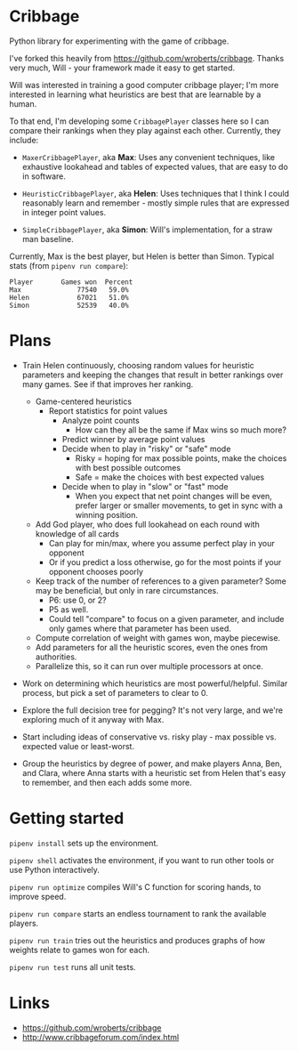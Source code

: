 Cribbage
========

Python library for experimenting with the game of cribbage.

I've forked this heavily from https://github.com/wroberts/cribbage.
Thanks very much, Will - your framework made it easy to get started.

Will was interested in training a good computer cribbage player; I'm more
interested in learning what heuristics are best that are learnable by a human.

To that end, I'm developing some `CribbagePlayer` classes here so I can compare their
rankings when they play against each other.  Currently, they include:

- `MaxerCribbagePlayer`, aka **Max**: Uses any convenient techniques, like exhaustive
  lookahead and tables of expected values, that are easy to do in software.

- `HeuristicCribbagePlayer`, aka **Helen**: Uses techniques that I think I could
  reasonably learn and remember - mostly simple rules that are expressed in integer point values.

- `SimpleCribbagePlayer`, aka **Simon**: Will's implementation, for a straw man baseline.

Currently, Max is the best player, but Helen is better than Simon.  Typical stats (from `pipenv run compare`):

```
Player       Games won  Percent
Max              77540   59.0%
Helen            67021   51.0%
Simon            52539   40.0%
```

Plans
=====

* Train Helen continuously, choosing random values for heuristic parameters
  and keeping the changes that result in better rankings over many games. See
  if that improves her ranking.
  * Game-centered heuristics
    * Report statistics for point values
      * Analyze point counts
        * How can they all be the same if Max wins so much more?
      * Predict winner by average point values
      * Decide when to play in "risky" or "safe" mode
        * Risky = hoping for max possible points, make the choices with best possible outcomes
        * Safe = make the choices with best expected values
      * Decide when to play in "slow" or "fast" mode
        * When you expect that net point changes will be even, prefer larger or smaller movements, to get in sync with a winning position.
  * Add God player, who does full lookahead on each round with knowledge of all cards
    * Can play for min/max, where you assume perfect play in your opponent
    * Or if you predict a loss otherwise, go for the most points if your opponent chooses poorly
  * Keep track of the number of references to a given parameter?  Some may be beneficial, but only in rare circumstances.
    * P6: use 0, or 2?
    * P5 as well.
    * Could tell "compare" to focus on a given parameter, and include only games where that parameter has been used.
  * Compute correlation of weight with games won, maybe piecewise.
  * Add parameters for all the heuristic scores, even the ones from authorities.
  * Parallelize this, so it can run over multiple processors at once.

* Work on determining which heuristics are most powerful/helpful.  Similar
  process, but pick a set of parameters to clear to 0.

* Explore the full decision tree for pegging?  It's not very large, and we're exploring much of it anyway with Max.

* Start including ideas of conservative vs. risky play - max possible vs. expected value or least-worst.

* Group the heuristics by degree of power, and make players Anna, Ben, and
  Clara, where Anna starts with a heuristic set from Helen that's easy to
  remember, and then each adds some more.

Getting started
===============

`pipenv install` sets up the environment.

`pipenv shell` activates the environment, if you want to run other tools or
use Python interactively.

`pipenv run optimize` compiles Will's C function for scoring hands, to improve
speed.

`pipenv run compare` starts an endless tournament to rank the available players.

`pipenv run train` tries out the heuristics and produces graphs of how weights
relate to games won for each.

`pipenv run test` runs all unit tests.

Links
=====

- https://github.com/wroberts/cribbage
- http://www.cribbageforum.com/index.html
